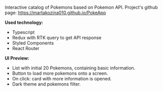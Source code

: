 Interactive catalog of Pokemons based on Pokemon API.
Project's github page: https://martakozina010.github.io/PokeApp

**Used technology:**
- Typescript
- Redux with RTK query to get API response
- Styled Components
- React Router

**UI Preview:**
- List with initial 20 Pokemons, containing basic information.
- Button to load more pokemons onto a screen.
- On click: card with more information is opened.
- Dark theme and pokemons filter.
